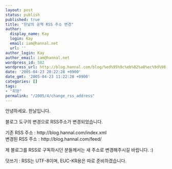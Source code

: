 ```yaml
---
layout: post
status: publish
published: true
title: "한날의 공책 RSS 주소 변경"
author:
  display_name: Kay
  login: Kay
  email: iam@hannal.net
  url: ''
author_login: Kay
author_email: iam@hannal.net
wordpress_id: 582
wordpress_url: http://blog.hannal.com/blog/%ed%95%9c%eb%82%a0%ec%9d%98-%ea%b3%b5%ec%b1%85-rss-%ec%a3%bc%ec%86%8c-%eb%b3%80%ea%b2%bd/
date: '2005-04-23 20:22:28 +0900'
date_gmt: '2005-04-23 11:22:28 +0900'
categories: []
tags:
- "희망"
permalink: "/2005/4/change_rss_address"
---
```

<p>안녕하세요. 한날입니다.</p>
<p>블로그 도구의 변경으로 RSS주소가 변경되었습니다.</p>
<p>기존 RSS 주소 : http://blog.hannal.com/index.xml<br />
변경된 RSS 주소 : http://blog.hannal.com/feed/</p>
<p>제 블로그를 RSS로 구독하시던 분들께서는 새 주소로 변경해주시길 바랍니다. :)</p>
<p>덧쓰기 : RSS는 UTF-8이며,  EUC-KR용은 따로 준비하겠습니다.</p>
